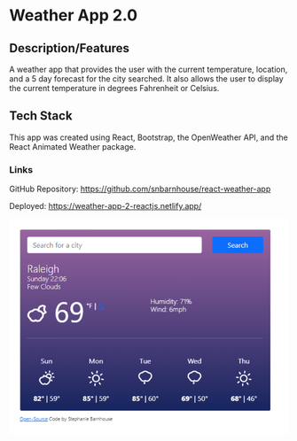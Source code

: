 # Weather App 2.0

## Description/Features

A weather app that provides the user with the current temperature, location, and a 5 day forecast for the city searched. It also allows the user to display the current temperature in degrees Fahrenheit or Celsius.

## Tech Stack

This app was created using React, Bootstrap, the OpenWeather API, and the React Animated Weather package.

### Links


GitHub Repository: https://github.com/snbarnhouse/react-weather-app 

Deployed: https://weather-app-2-reactjs.netlify.app/ 

![Weather App 2.0](/src/Screenshot-2.0.png?raw=true "Weather App 2.0")
